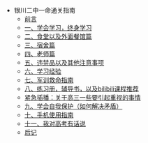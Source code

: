 <!-- _sidebar.md -->

* 银川二中一命通关指南
  * [前言](/docs/前言.md) <!--注意这里是相对路径-->
  * [一、学会学习，终身学习](/docs/一、学会学习，终身学习.md)
  * [二、食堂以及外面餐馆篇](/docs/二、食堂以及外面餐馆篇.md)
  * [三、宿舍篇](/docs/三、宿舍篇.md)
  * [四、老师篇](/docs/四、老师篇.md)
  * [五、违禁品以及其他注意事项](/docs/五、违禁品以及其他注意事项.md)
  * [六、学习经验](/docs/六、学习经验.md)
  * [七、军训救命指南](/docs/七、军训救命指南.md)
  * [八、练习册，辅导书，以及bilibili课程推荐](/docs/八、练习册，辅导书，以及bilibili课程推荐.md)
  * [紧急插播：关于高三一些要引起重视的事情](/docs/紧急插播：关于高三一些要引起重视的事情.md)
  * [九、学会自我保护（如何解决矛盾）](/docs/九、学会自我保护（如何解决矛盾）.md)
  * [十、手机使用指南](/docs/十、手机使用指南.md)
  * [十一、我对高考有话说](/docs/十一、我对高考有话说.md)
  * [后记](/docs/后记.md)
